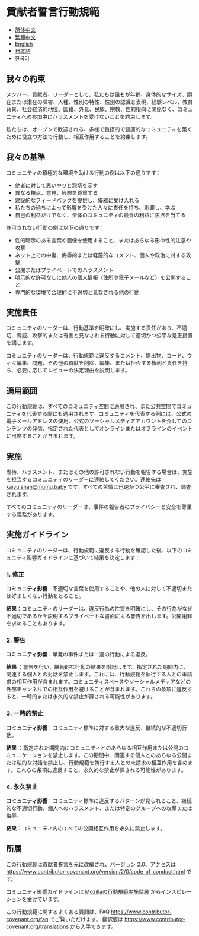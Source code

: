 # 貢献者誓言行動規範

- [简体中文](CODE_OF_CONDUCT.zh_CN.md)
- [繁體中文](CODE_OF_CONDUCT.zh_TW.md)
- [English](../CODE_OF_CONDUCT.md)
- [日本語](CODE_OF_CONDUCT.ja.md)
- [한국어](CODE_OF_CONDUCT.ko.md)

## 我々の約束

メンバー、貢献者、リーダーとして、私たちは誰もが年齢、身体的なサイズ、顕在または潜在の障害、人種、性別の特性、性別の認識と表現、経験レベル、教育背景、社会経済的地位、国籍、外見、民族、宗教、性的指向に関係なく、コミュニティへの参加中にハラスメントを受けないことを約束します。

私たちは、オープンで歓迎される、多様で包摂的で健康的なコミュニティを築くために役立つ方法で行動し、相互作用することを約束します。

## 我々の基準

コミュニティの積極的な環境を助ける行動の例は以下の通りです：

* 他者に対して思いやりと親切を示す
* 異なる視点、意見、経験を尊重する
* 建設的なフィードバックを提供し、優雅に受け入れる
* 私たちの過ちによって影響を受けた人々に責任を持ち、謝罪し、学ぶ
* 自己の利益だけでなく、全体のコミュニティの最善の利益に焦点を当てる

許可されない行動の例は以下の通りです：

* 性的暗示のある言葉や画像を使用すること、またはあらゆる形の性的注意や攻撃
* ネット上での中傷、侮辱的または軽蔑的なコメント、個人や政治に対する攻撃
* 公開またはプライベートでのハラスメント
* 明示的な許可なしに他人の個人情報（住所や電子メールなど）を公開すること
* 専門的な環境で合理的に不適切と見なされる他の行動

## 実施責任

コミュニティのリーダーは、行動基準を明確にし、実施する責任があり、不適切、脅威、攻撃的または有害と見なされる行動に対して適切かつ公平な是正措置を講じます。

コミュニティのリーダーは、行動規範に違反するコメント、提出物、コード、ウィキ編集、問題、その他の貢献を削除、編集、または拒否する権利と責任を持ち、必要に応じてレビューの決定理由を説明します。

## 適用範囲

この行動規範は、すべてのコミュニティ空間に適用され、また公共空間でコミュニティを代表する際にも適用されます。コミュニティを代表する例には、公式の電子メールアドレスの使用、公式のソーシャルメディアアカウントを介してのコンテンツの発信、指定された代表としてオンラインまたはオフラインのイベントに出席することが含まれます。

## 実施

虐待、ハラスメント、またはその他の許可されない行動を報告する場合は、実施を担当するコミュニティのリーダーに連絡してください。連絡先は
kaiyu.shan@mumu.baby です。すべての苦情は迅速かつ公平に審査され、調査されます。

すべてのコミュニティのリーダーは、事件の報告者のプライバシーと安全を尊重する義務があります。

## 実施ガイドライン

コミュニティのリーダーは、行動規範に違反する行動を確認した後、以下のコミュニティ影響ガイドラインに基づいて結果を決定します：

### 1. 修正

**コミュニティ影響**：不適切な言葉を使用することや、他の人に対して不適切または好ましくない行動をとること。

**結果**：コミュニティのリーダーは、違反行為の性質を明確にし、その行為がなぜ不適切であるかを説明するプライベートな書面による警告を出します。公開謝罪を求めることもあります。

### 2. 警告

**コミュニティ影響**：単発の事件または一連の行動による違反。

**結果**
：警告を行い、継続的な行動の結果を附記します。指定された期間内に、関連する個人との対話を禁止します。これには、行動規範を執行する人との未請求の相互作用が含まれます。コミュニティスペースやソーシャルメディアなどの外部チャンネルでの相互作用を避けることが含まれます。これらの条項に違反すると、一時的または永久的な禁止が課される可能性があります。

### 3. 一時的禁止

**コミュニティ影響**：コミュニティ標準に対する重大な違反、継続的な不適切行動。

**結果**
：指定された期間内にコミュニティとのあらゆる相互作用または公開のコミュニケーションを禁止します。この期間中、関連する個人とのあらゆる公開または私的な対話を禁止し、行動規範を執行する人との未請求の相互作用を含めます。これらの条項に違反すると、永久的な禁止が課される可能性があります。

### 4. 永久禁止

**コミュニティ影響**：コミュニティ標準に違反するパターンが見られること、継続的な不適切行動、個人へのハラスメント、または特定のグループへの攻撃または侮辱。

**結果**：コミュニティ内のすべての公開相互作用を永久に禁止します。

## 所属

この行動規範は[貢献者誓言][homepage]を元に改編され、バージョン
2.0、アクセスは https://www.contributor-covenant.org/version/2/0/code_of_conduct.html です。

コミュニティ影響ガイドラインは [Mozillaの行動規範実施階層](https://github.com/mozilla/diversity)
からインスピレーションを受けています。

[homepage]: https://www.contributor-covenant.org

この行動規範に関するよくある質問は、FAQ https://www.contributor-covenant.org/faq でご覧いただけます。
翻訳版は https://www.contributor-covenant.org/translations から入手できます。
